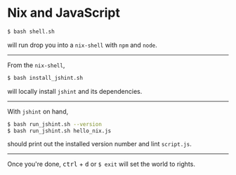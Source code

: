 # Nix and JavaScript
```bash
$ bash shell.sh
```
will run drop you into a `nix-shell` with `npm` and `node`.

---
From the `nix-shell`,
```bash
$ bash install_jshint.sh
```
will locally install `jshint` and its dependencies.

---
With `jshint` on hand,
```bash
$ bash run_jshint.sh --version
$ bash run_jshint.sh hello_nix.js
```
should print out the installed version number and lint `script.js`.

---
Once you're done, <kbd>ctrl</kbd> + <kbd>d</kbd> or `$ exit` will set the world to rights.
